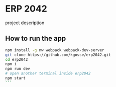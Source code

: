 # ERP 2042
project description

## How to run the app

````sh
npm install -g nw webpack webpack-dev-server
git clone https://github.com/kgosse/erp2042.git
cd erp2042
npm i
npm run dev
# open another terminal inside erp2042
npm start
```
